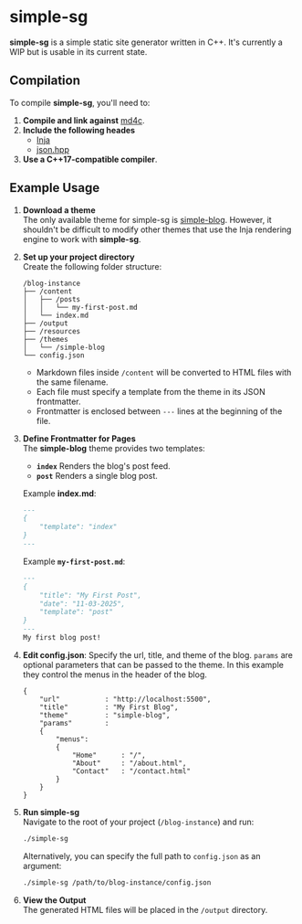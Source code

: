 # simple-sg
**simple-sg** is a simple static site generator written in C++. It's currently a WIP but is usable in its current state.

## Compilation

To compile **simple-sg**, you'll need to:

1. **Compile and link against** [md4c](https://github.com/mity/md4c).
2. **Include the following heades**
   - [Inja](https://github.com/pantor/inja)
   - [json.hpp](https://github.com/nlohmann/json)
3. **Use a C++17-compatible compiler**.


## Example Usage

1. **Download a theme**  
   The only available theme for simple-sg is [simple-blog](https://github.com/fdvrxt/simple-blog). However, it shouldn't be difficult to modify other 
   themes that use the Inja rendering engine to work with **simple-sg**.

2. **Set up your project directory**  
	Create the following folder structure:

   ```
   /blog-instance
   ├── /content
   │   ├── /posts
   │   │   └── my-first-post.md
   │   └── index.md
   ├── /output
   ├── /resources
   ├── /themes
   │   └── /simple-blog
   └── config.json
   ```

   - Markdown files inside `/content` will be converted to HTML files with the same filename.
   - Each file must specify a template from the theme in its JSON frontmatter.
   - Frontmatter is enclosed between `---` lines at the beginning of the file.

3. **Define Frontmatter for Pages**  
   The **simple-blog** theme provides two templates:
   - **`index`** Renders the blog's post feed.
   - **`post`** Renders a single blog post.

   Example **index.md**:
   
   ```md
   ---
   {
       "template": "index"
   }
   ---
   ```

   Example **`my-first-post.md`**:
   
   ```md
   ---
   {
       "title": "My First Post",
       "date": "11-03-2025",
       "template": "post"
   }
   ---
   My first blog post!
   ```

4. **Edit config.json**:
    Specify the url, title, and theme of the blog. `params` are optional parameters that can
    be passed to the theme. In this example they control the menus in the header of the blog. 
    ```
    {
    	"url"			: "http://localhost:5500",
    	"title"			: "My First Blog",
        "theme"			: "simple-blog",
    	"params"		: 
    	{
    		"menus": 
    		{
    			"Home"		: "/",
    			"About"		: "/about.html",
    			"Contact"	: "/contact.html"
    		}
    	}
    }
    ```
4. **Run simple-sg**  
   Navigate to the root of your project (`/blog-instance`) and run:

   ```bash
   ./simple-sg
   ```

   Alternatively, you can specify the full path to `config.json` as an argument:

   ```bash
   ./simple-sg /path/to/blog-instance/config.json
   ```

5. **View the Output**  
   The generated HTML files will be placed in the `/output` directory.
